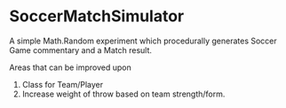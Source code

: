 # SoccerMatchSimulator

A simple Math.Random experiment which   procedurally generates Soccer Game commentary and a Match result.

Areas that can be improved upon

1. Class for Team/Player
2. Increase weight of throw based on team strength/form.
